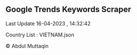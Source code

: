 

## Google Trends Keywords Scraper 
 
Last Update 16-04-2023 , 14:32:42

Country List :
VIETNAM.json



© Abdul Muttaqin 
